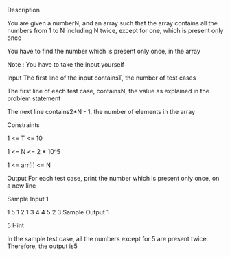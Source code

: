 Description

You are given a numberN, and an array such that the array contains all the numbers from 1 to N including N twice, except for one, which is present only once

You have to find the number which is present only once, in the array

Note : You have to take the input yourself

Input
The first line of the input containsT, the number of test cases

The first line of each test case, containsN, the value as explained in the problem statement

The next line contains2*N - 1, the number of elements in the array

Constraints

1 <= T <= 10

1 <= N <= 2 * 10^5

1 <= arr[i] <= N

Output
For each test case, print the number which is present only once, on a new line

Sample Input 1 

1
5
1 2 1 3 4 4 5 2 3
Sample Output 1

5
Hint

In the sample test case, all the numbers except for 5 are present twice. Therefore, the output is5